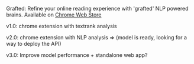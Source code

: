 Grafted: Refine your online reading experience with 'grafted' NLP powered brains. Available on [Chrome Web Store](https://chrome.google.com/webstore/detail/grafted/iopnhejhdaamhojjkpngofhdbphmmobd)


v1.0: chrome extension with textrank analysis  

v2.0: chrome extension with NLP analysis => (model is ready, looking for a way to deploy the API)  

v3.0: Improve model performance + standalone web app?  
